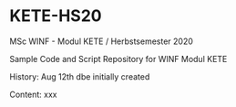 # KETE-HS20
MSc WINF - Modul KETE / Herbstsemester 2020

Sample Code and Script Repository for WINF Modul KETE 

History:
Aug 12th  dbe  initially created

Content:
xxx
